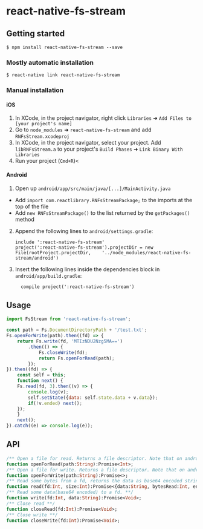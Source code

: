 
# react-native-fs-stream

## Getting started

`$ npm install react-native-fs-stream --save`

### Mostly automatic installation

`$ react-native link react-native-fs-stream`

### Manual installation


#### iOS

1. In XCode, in the project navigator, right click `Libraries` ➜ `Add Files to [your project's name]`
2. Go to `node_modules` ➜ `react-native-fs-stream` and add `RNFsStream.xcodeproj`
3. In XCode, in the project navigator, select your project. Add `libRNFsStream.a` to your project's `Build Phases` ➜ `Link Binary With Libraries`
4. Run your project (`Cmd+R`)<

#### Android

1. Open up `android/app/src/main/java/[...]/MainActivity.java`
  - Add `import com.reactlibrary.RNFsStreamPackage;` to the imports at the top of the file
  - Add `new RNFsStreamPackage()` to the list returned by the `getPackages()` method
2. Append the following lines to `android/settings.gradle`:
  	```
  	include ':react-native-fs-stream'
  	project(':react-native-fs-stream').projectDir = new File(rootProject.projectDir, 	'../node_modules/react-native-fs-stream/android')
  	```
3. Insert the following lines inside the dependencies block in `android/app/build.gradle`:
  	```
      compile project(':react-native-fs-stream')
  	```

## Usage
```javascript
import FsStream from 'react-native-fs-stream';

const path = Fs.DocumentDirectoryPath + '/test.txt';
Fs.openForWrite(path).then((fd) => {
	return Fs.write(fd, 'MTIzNDU2Nzg5MA==')
		.then(() => {
			Fs.closeWrite(fd);
			return Fs.openForRead(path);
		});
}).then((fd) => {
	const self = this;
	function next() {
	Fs.read(fd, 3).then((v) => {
		console.log(v);
		self.setState({data: self.state.data + v.data});
		if(!v.ended) next();
	});
	}
	next();
}).catch((e) => console.log(e));
```


## API

```haxe
/** Open a file for read. Returns a file descriptor. Note that on android it is a psuedo-fd **/
function openForRead(path:String):Promise<Int>;
/** Open a file for write. Returns a file descriptor. Note that on android it is a psuedo-fd **/
function openForWrite(path:String):Promise<>;
/** Read some bytes from a fd, returns the data as base64 encoded string **/
function read(fd:Int, size:Int):Promise<{data:String, bytesRead:Int, ended:Bool}>;
/** Read some data(base64 encoded) to a fd. **/
function write(fd:Int, data:String):Promise<Void>;
/** Close read **/
function closeRead(fd:Int):Promise<Void>;
/** Close write **/
function closeWrite(fd:Int):Promise<Void>;
```
  
